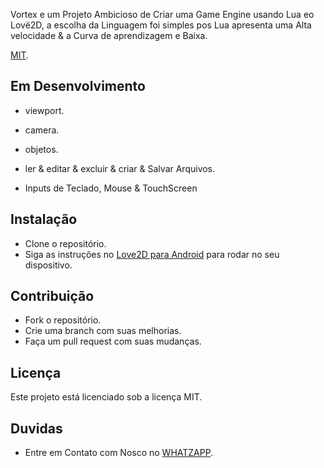  Vortex e um Projeto Ambicioso de Criar uma Game Engine usando Lua eo Lovë2D, a escolha da Linguagem foi simples pos Lua apresenta uma Alta velocidade & a Curva de aprendizagem e Baixa.

[MIT](LICENSE).

## Em Desenvolvimento
  - viewport.
  - camera.
  - objetos.

  - ler & editar & excluir & criar & Salvar Arquivos.
  - Inputs de Teclado, Mouse & TouchScreen

## Instalação
- Clone o repositório.
- Siga as instruções no [Love2D para Android](https://love2d.org/) para rodar no seu dispositivo.

## Contribuição
- Fork o repositório.
- Crie uma branch com suas melhorias.
- Faça um pull request com suas mudanças.

## Licença
Este projeto está licenciado sob a licença MIT.

## Duvidas
 - Entre em Contato com Nosco no  [WHATZAPP](https://love2d.org/).

